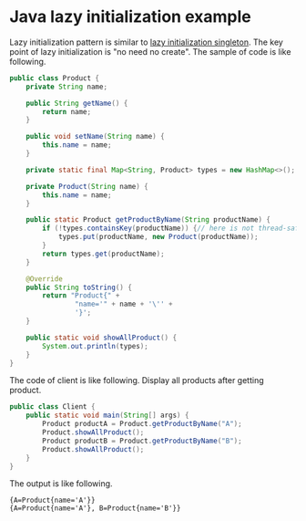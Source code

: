# Java lazy initialization example
Lazy initialization pattern is similar to [lazy initialization singleton](http://www.henryxi.com/java-singleton-pattern-example). The key
point of lazy initialization is "no need no create". The sample of code is like following.
```java
public class Product {
    private String name;

    public String getName() {
        return name;
    }

    public void setName(String name) {
        this.name = name;
    }

    private static final Map<String, Product> types = new HashMap<>();

    private Product(String name) {
        this.name = name;
    }

    public static Product getProductByName(String productName) {
        if (!types.containsKey(productName)) {// here is not thread-safe, I don't want to talk it in this blog
            types.put(productName, new Product(productName));
        }
        return types.get(productName);
    }

    @Override
    public String toString() {
        return "Product{" +
                "name='" + name + '\'' +
                '}';
    }

    public static void showAllProduct() {
        System.out.println(types);
    }
}
```
The code of client is like following. Display all products after getting product.
```java
public class Client {
    public static void main(String[] args) {
        Product productA = Product.getProductByName("A");
        Product.showAllProduct();
        Product productB = Product.getProductByName("B");
        Product.showAllProduct();
    }
}
```
The output is like following.
```
{A=Product{name='A'}}
{A=Product{name='A'}, B=Product{name='B'}}
```